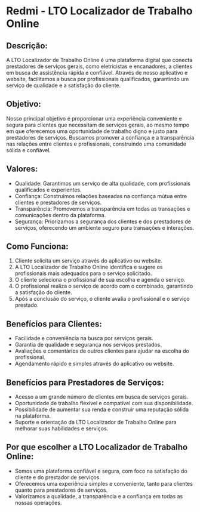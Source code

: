 <h1>Redmi - LTO Localizador de Trabalho Online</h1>
    <h2>Descrição:</h2>
    <p>A LTO Localizador de Trabalho Online é uma plataforma digital que conecta prestadores de serviços gerais, como eletricistas e encanadores, a clientes em busca de assistência rápida e confiável. Através de nosso aplicativo e website, facilitamos a busca por profissionais qualificados, garantindo um serviço de qualidade e a satisfação do cliente.</p>
    <h2>Objetivo:</h2>
    <p>Nosso principal objetivo é proporcionar uma experiência conveniente e segura para clientes que necessitam de serviços gerais, ao mesmo tempo em que oferecemos uma oportunidade de trabalho digno e justo para prestadores de serviços. Buscamos promover a confiança e a transparência nas relações entre clientes e profissionais, construindo uma comunidade sólida e confiável.</p>
    <h2>Valores:</h2>
    <ul>
        <li>Qualidade: Garantimos um serviço de alta qualidade, com profissionais qualificados e experientes.</li>
        <li>Confiança: Construímos relações baseadas na confiança mútua entre clientes e prestadores de serviços.</li>
        <li>Transparência: Promovemos a transparência em todas as transações e comunicações dentro da plataforma.</li>
        <li>Segurança: Priorizamos a segurança dos clientes e dos prestadores de serviços, oferecendo um ambiente seguro para transações e interações.</li>
    </ul>
    <h2>Como Funciona:</h2>
    <ol>
        <li>Cliente solicita um serviço através do aplicativo ou website.</li>
        <li>A LTO Localizador de Trabalho Online identifica e sugere os profissionais mais adequados para o serviço solicitado.</li>
        <li>O cliente seleciona o profissional de sua escolha e agenda o serviço.</li>
        <li>O profissional realiza o serviço de acordo com o combinado, garantindo a satisfação do cliente.</li>
        <li>Após a conclusão do serviço, o cliente avalia o profissional e o serviço prestado.</li>
    </ol>
    <h2>Benefícios para Clientes:</h2>
    <ul>
        <li>Facilidade e conveniência na busca por serviços gerais.</li>
        <li>Garantia de qualidade e segurança nos serviços prestados.</li>
        <li>Avaliações e comentários de outros clientes para ajudar na escolha do profissional.</li>
        <li>Agendamento rápido e simples através do aplicativo ou website.</li>
    </ul>
    <h2>Benefícios para Prestadores de Serviços:</h2>
    <ul>
        <li>Acesso a um grande número de clientes em busca de serviços gerais.</li>
        <li>Oportunidade de trabalho flexível e compatível com sua disponibilidade.</li>
        <li>Possibilidade de aumentar sua renda e construir uma reputação sólida na plataforma.</li>
        <li>Suporte e orientação da LTO Localizador de Trabalho Online para melhorar suas habilidades e serviços.</li>
    </ul>
    <h2>Por que escolher a LTO Localizador de Trabalho Online:</h2>
    <ul>
        <li>Somos uma plataforma confiável e segura, com foco na satisfação do cliente e do prestador de serviços.</li>
        <li>Oferecemos uma experiência simples e conveniente, tanto para clientes quanto para prestadores de serviços.</li>
        <li>Valorizamos a qualidade, a transparência e a confiança em todas as nossas operações.</li>
    </ul>

